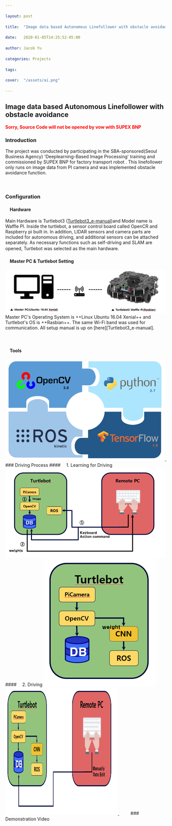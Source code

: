 ```yaml
---

layout: post

title:  "Image data based Autonomous Linefollower with obstacle avoidance"

date:   2020-01-05T14:25:52-05:00

author: Jacob Yu

categories: Projects

tags:	

cover:  "/assets/ai.png"

---
```




## Image data based Autonomous Linefollower with obstacle avoidance

<span style="color:red">**Sorry, Source Code will not be opened by vow with SUPEX BNP**</span>



### Introduction

The project was conducted by participating in the SBA-sponsored(Seoul Business Agency) 'Deeplearning-Based Image Processing' training and commissioned by SUPEX BNP for factory transport robot . This linefollower only runs on image data from PI camera and was implemented obstacle avoidance function.

　
　
### Configuration

#### 　Hardware
Main Hardware is Turtlebot3 ([Turtlebot3_e-manual])and Model name is Waffle PI. Inside the turtlebot, a sensor control board called OpenCR and Raspberry pi built in. In addition, LIDAR sensors and camera parts are included for autonomous driving, and additional sensors can be attached separately. As necessary functions such as self-driving and SLAM are opened, Turtlebot was selected as the main hardware.
　
#### 　Master PC & Turtlebot Setting
<a href="/assets/Auto_Vehicle/1_hw_setup.png" data-lightbox="roadtrip">
	<img src="/assets/Auto_Vehicle/1_hw_setup.png" title="test_lightbox">
</a>
Master PC's Operating System is ++Linux Ubuntu 16.04 Xenial++ and Turtlebot's OS is ++Rasbian++. The same Wi-Fi band was used for communication. All setup manual is up on [here][Turtlebot3_e-manual].

[Turtlebot3_e-manual]: http://emanual.robotis.com/docs/en/platform/turtlebot3/overview/
　
　
#### 　Tools
<a href="/assets/Auto_Vehicle/2_tools.png" data-lightbox="roadtrip">
	<img src="/assets/Auto_Vehicle/2_tools.png" title="test_lightbox">
</a>
　
　
### Driving Process
#### 　1. Learning for Driving
<a href="/assets/Auto_Vehicle/3_learning.png" data-lightbox="roadtrip">
	<img src="/assets/Auto_Vehicle/3_learning.png" title="test_lightbox">
</a>
#### 　2. Driving
<a href="/assets/Auto_Vehicle/4_driving.png" data-lightbox="roadtrip">
	<img src="/assets/Auto_Vehicle/4_driving.png" title="test_lightbox">
</a>
<a href="/assets/Auto_Vehicle/5_data_edit.png" data-lightbox="roadtrip">
	<img src="/assets/Auto_Vehicle/5_data_edit.png" width="355" height="402" title="test_lightbox">
</a>
　
　
### Demonstration Video
